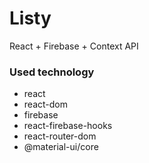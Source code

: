 # Listy
React + Firebase + Context API

### Used technology
* react
* react-dom
* firebase
* react-firebase-hooks
* react-router-dom
* @material-ui/core

